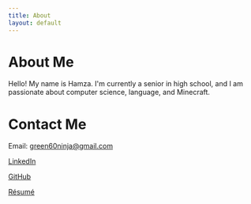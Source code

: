 ```yaml
---
title: About
layout: default
---
```

# About Me

Hello! My name is Hamza. I'm currently a senior in high school, and I am passionate about computer science, language, and Minecraft.

# Contact Me

Email: green60ninja@gmail.com

[LinkedIn](https://www.linkedin.com/in/hamza-haque)

[GitHub](https://github.com/green60ninja)

[Résumé](HamzaHaque_Resume.pdf)